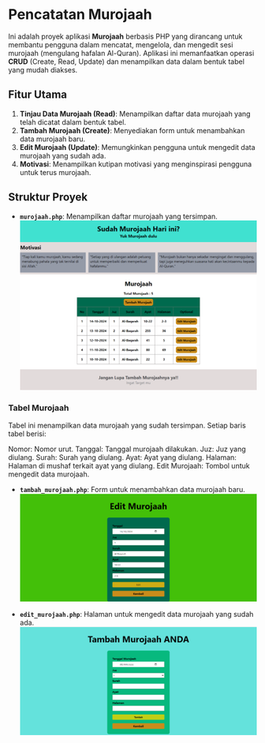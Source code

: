 # Pencatatan Murojaah

Ini adalah proyek aplikasi **Murojaah** berbasis PHP yang dirancang untuk membantu pengguna dalam mencatat, mengelola, dan mengedit sesi murojaah (mengulang hafalan Al-Quran). Aplikasi ini memanfaatkan operasi **CRUD** (Create, Read, Update) dan menampilkan data dalam bentuk tabel yang mudah diakses.


## Fitur Utama

1. **Tinjau Data Murojaah (Read)**: Menampilkan daftar data murojaah yang telah dicatat dalam bentuk tabel.
2. **Tambah Murojaah (Create)**: Menyediakan form untuk menambahkan data murojaah baru.
3. **Edit Murojaah (Update)**: Memungkinkan pengguna untuk mengedit data murojaah yang sudah ada.
4. **Motivasi**: Menampilkan kutipan motivasi yang menginspirasi pengguna untuk terus murojaah.

## Struktur Proyek
- **`murojaah.php`**: Menampilkan daftar murojaah yang tersimpan.
![Tampilan Murojaah](./css/image/murojaah_tampilan.png)
### Tabel Murojaah
Tabel ini menampilkan data murojaah yang sudah tersimpan. Setiap baris tabel berisi:

Nomor: Nomor urut.
Tanggal: Tanggal murojaah dilakukan.
Juz: Juz yang diulang.
Surah: Surah yang diulang.
Ayat: Ayat yang diulang.
Halaman: Halaman di mushaf terkait ayat yang diulang.
Edit Murojaah: Tombol untuk mengedit data murojaah.
- **`tambah_murojaah.php`**: Form untuk menambahkan data murojaah baru.
![Tampilan Murojaah](./css/image/edit.png)

- **`edit_murojaah.php`**: Halaman untuk mengedit data murojaah yang sudah ada.
![Tampilan Murojaah](./css/image/tambah.png)
